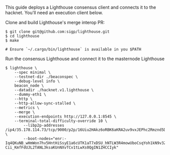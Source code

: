 This guide deploys a Lighthouse consensus client and connects it to the hacknet. You'll need an execution client below.

Clone and build Lighthouse's merge interop PR:

```
$ git clone git@github.com:sigp/lighthouse.git
$ cd lighthouse
$ make

# Ensure `~/.cargo/bin/lighthouse` is available in you $PATH
```

Run the consensus Lighthouse and connect it to the masternode Lighthouse

```
$ lighthouse \
	--spec minimal \
	--testnet-dir ./beaconspec \
	--debug-level info \
	beacon_node \
	--datadir ./hacknet.v1.lighthouse \
	--dummy-eth1 \
	--http \
	--http-allow-sync-stalled \
	--metrics \
	--merge \
	--execution-endpoints http://127.0.0.1:8545 \
	--terminal-total-difficulty-override 10 \
        --libp2p-addresses /ip4/35.178.114.73/tcp/9000/p2p/16Uiu2HAkz6oRBK6aKRA2uv9vxJEPhc2Rmznd5D1DqE4DoCYNqnf3 \
        --boot-nodes="enr:-Iq4QKuNB_wHmWon7hv5HntHiSsyE1a6cUTK1aT7xDSU_hNTLW3R4mowUboCsqYoh1kN9v3ZoSu_WuvW9Aw0tQ0Dxv6GAXxQ7Nv5gmlkgnY0gmlwhLKAlv6Jc2VjcDI1NmsxoQK6S-Cii_KmfFdUJL2TANL3ksaKUnNXvTCv1tLwXs0QgIN1ZHCCIyk"
```
